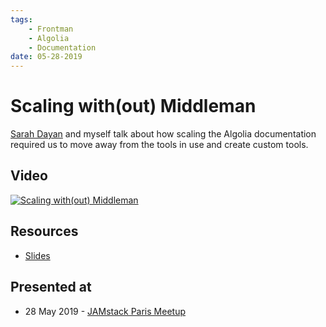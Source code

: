 ```yaml
---
tags:
    - Frontman
    - Algolia
    - Documentation
date: 05-28-2019
---
```

# Scaling with(out) Middleman
[Sarah Dayan](https://frontstuff.io) and myself talk about how scaling the Algolia documentation required us to move away from the tools in use and create custom tools. 

## Video
[![Scaling with(out) Middleman](http://img.youtube.com/vi/6feV1DrCBdE/0.jpg)](http://www.youtube.com/watch?v=6feV1DrCBdE "Scaling with(out) Middleman")

## Resources
- [Slides](https://slides.com/devinbeeuwkes/scaling-without-middleman#/)

## Presented at
- 28 May 2019 - [JAMstack Paris Meetup](https://www.meetup.com/en-AU/JAMstack-paris/events/260339355/)